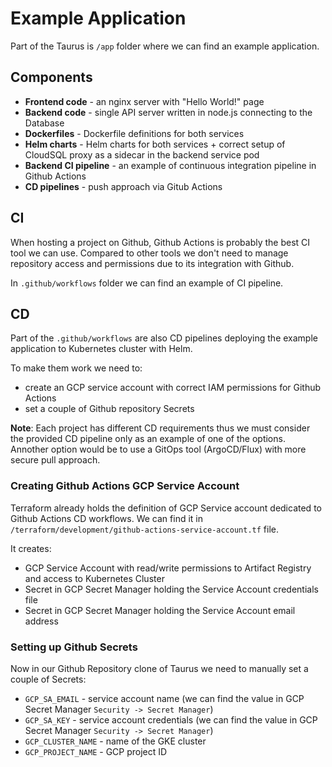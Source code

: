 # Example Application
Part of the Taurus is `/app` folder where we can find an example application.

## Components
- **Frontend code** - an nginx server with "Hello World!" page
- **Backend code** - single API server written in node.js connecting to the Database
- **Dockerfiles** - Dockerfile definitions for both services
- **Helm charts** - Helm charts for both services + correct setup of CloudSQL proxy as a sidecar in the backend service pod
- **Backend CI pipeline** - an example of continuous integration pipeline in Github Actions
- **CD pipelines** - push approach via Gitub Actions

## CI
When hosting a project on Github, Github Actions is probably the best CI tool we can use.
Compared to other tools we don't need to manage repository access and permissions due to its integration with Github.

In `.github/workflows` folder we can find an example of CI pipeline.

## CD
Part of the `.github/workflows` are also CD pipelines deploying the example application to Kubernetes cluster with Helm.

To make them work we need to:
- create an GCP service account with correct IAM permissions for Github Actions
- set a couple of Github repository Secrets

**Note**: Each project has different CD requirements thus we must consider the provided CD pipeline only as an example of one of the options. Annother option would be to use a GitOps tool (ArgoCD/Flux) with more secure pull approach.

### Creating Github Actions GCP Service Account
Terraform already holds the definition of GCP Service account dedicated to Github Actions CD workflows. We can find it in `/terraform/development/github-actions-service-account.tf` file.

It creates:
- GCP Service Account with read/write permissions to Artifact Registry and access to Kubernetes Cluster
- Secret in GCP Secret Manager holding the Service Account credentials file
- Secret in GCP Secret Manager holding the Service Account email address

### Setting up Github Secrets
Now in our Github Repository clone of Taurus we need to manually set a couple of Secrets:
- `GCP_SA_EMAIL` - service account name (we can find the value in GCP Secret Manager `Security -> Secret Manager`)
- `GCP_SA_KEY` - service account credentials (we can find the value in GCP Secret Manager `Security -> Secret Manager`)
- `GCP_CLUSTER_NAME` - name of the GKE cluster
- `GCP_PROJECT_NAME` - GCP project ID
